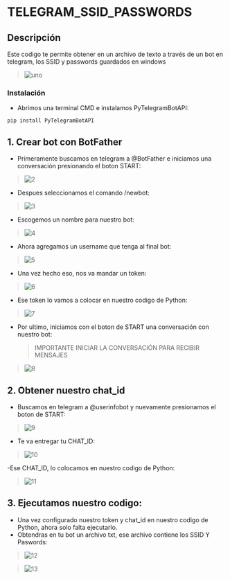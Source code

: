 

# TELEGRAM_SSID_PASSWORDS

## Descripción
Este codigo te permite obtener en un archivo de texto a través de un bot en telegram, los SSID y passwords guardados en windows
>![uno](https://github.com/Kariel97/telegram_wifi_paswords/assets/84166289/83deadab-ee14-4940-a056-73c09fcfea14)

### Instalación

* Abrimos una terminal CMD e instalamos PyTelegramBotAPI:
```
pip install PyTelegramBotAPI
```


## 1. Crear bot con BotFather

- Primeramente buscamos en telegram a @BotFather e iniciamos una conversación presionando el boton START:
> ![2](https://github.com/Kariel97/telegram_wifi_paswords/assets/84166289/8de3efc2-4a88-40eb-b32a-55d907ae4297)

- Despues seleccionamos el comando /newbot:
> ![3](https://github.com/Kariel97/telegram_wifi_paswords/assets/84166289/f8777f8b-e2e4-4fef-8a10-b48c2d5b4375)

- Escogemos un nombre para nuestro bot:
> ![4](https://github.com/Kariel97/telegram_wifi_paswords/assets/84166289/058dce55-6e61-4ca4-9dba-af0ecbe69532)


- Ahora agregamos un username que tenga al final bot:
> ![5](https://github.com/Kariel97/telegram_wifi_paswords/assets/84166289/dfa49f06-648c-45e4-983f-98017d42ec1f)


- Una vez hecho eso, nos va mandar un token:
> ![6](https://github.com/Kariel97/telegram_wifi_paswords/assets/84166289/0ba3bab3-b150-4466-910a-7e6d9dd1d694)


- Ese token lo vamos a colocar en nuestro codigo de Python:
> ![7](https://github.com/Kariel97/telegram_wifi_paswords/assets/84166289/7614361a-7797-4626-a403-6c6fc1862701)

- Por ultimo, iniciamos con el boton de START una conversación con nuestro bot:
  > IMPORTANTE INICIAR LA CONVERSACIÓN PARA RECIBIR MENSAJES
> ![8](https://github.com/Kariel97/telegram_wifi_paswords/assets/84166289/80595d89-3430-4b88-8b04-c73d332c430d)


## 2. Obtener nuestro chat_id
- Buscamos en telegram a @userinfobot y nuevamente presionamos el boton de START:
> ![9](https://github.com/Kariel97/telegram_wifi_paswords/assets/84166289/4bfc3b17-1f0e-4ca2-859d-f669c1900b99)



- Te va entregar tu CHAT_ID:
> ![10](https://github.com/Kariel97/telegram_wifi_paswords/assets/84166289/8761dac7-c7fd-483b-aefc-d19416a58b98)


-Ese CHAT_ID, lo colocamos en nuestro codigo de Python:
> ![11](https://github.com/Kariel97/telegram_wifi_paswords/assets/84166289/dbb60ab5-234d-45f8-81d2-f01d92dd9e13)



## 3. Ejecutamos nuestro codigo:
- Una vez configurado nuestro token y chat_id en nuestro codigo de Python, ahora solo falta ejecutarlo.
- Obtendras en tu bot un archivo txt, ese archivo contiene los SSID Y Paswords:
> ![12](https://github.com/Kariel97/telegram_wifi_paswords/assets/84166289/85458491-a5bc-4d2e-ad27-f612e55266e8)



> ![13](https://github.com/Kariel97/telegram_wifi_paswords/assets/84166289/d3943127-4c9d-4e88-b9ba-23aa43718003)
